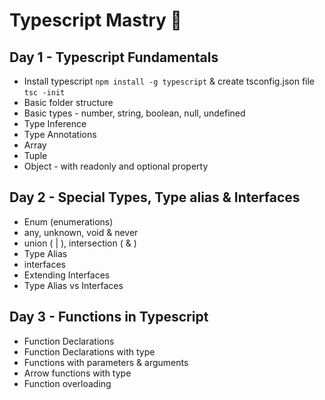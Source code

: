 # Typescript Mastry 🚀

## Day 1 - Typescript Fundamentals

- Install typescript `npm install -g typescript` & create tsconfig.json file `tsc -init`
- Basic folder structure
- Basic types - number, string, boolean, null, undefined
- Type Inference
- Type Annotations
- Array
- Tuple
- Object - with readonly and optional property

## Day 2 - Special Types, Type alias & Interfaces

- Enum (enumerations)
- any, unknown, void & never
- union ( | ), intersection ( & )
- Type Alias
- interfaces
- Extending Interfaces
- Type Alias vs Interfaces

## Day 3 - Functions in Typescript

- Function Declarations
- Function Declarations with type
- Functions with parameters & arguments
- Arrow functions with type
- Function overloading
